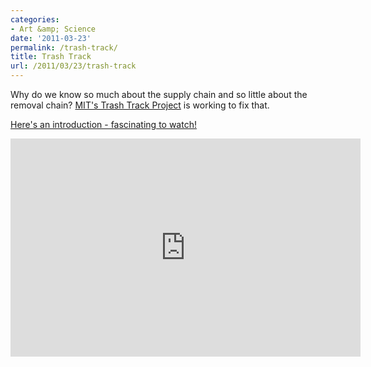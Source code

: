 ```yaml
---
categories:
- Art &amp; Science
date: '2011-03-23'
permalink: /trash-track/
title: Trash Track
url: /2011/03/23/trash-track
---
```


Why do we know so much about the supply chain and so little about the removal chain? <a href="http://senseable.mit.edu/trashtrack/">MIT's Trash Track Project</a> is working to fix that.

<a href="https://www.youtube.com/watch?v=fvTZc5hWBNY">Here's an introduction - fascinating to watch!</a>

<p align="center"><iframe title="YouTube video player" width="560" height="349" src="https://www.youtube.com/embed/fvTZc5hWBNY?rel=0" frameborder="0" allowfullscreen></iframe></p>